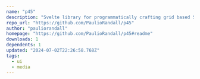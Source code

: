 ```yaml
---
name: "p45"
description: "Svelte library for programmatically crafting grid based SVGs."
repo_url: "https://github.com/PaulioRandall/p45"
author: "pauliorandall"
homepage: "https://github.com/PaulioRandall/p45#readme"
downloads: 1
dependents: 1
updated: "2024-07-02T22:26:58.768Z"
tags: 
  - ui
  - media
---
```

